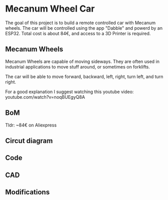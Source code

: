 # Mecanum Wheel Car

The goal of this project is to build a remote controlled car with Mecanum wheels. 
The car will be controlled using the app "Dabble" and powerd by an ESP32.
Total cost is about 84€, and access to a 3D Printer is required.


## Mecanum Wheels

Mecanum Wheels are capable of moving sideways. They are often used in industrial applications to move stuff around, or sometimes on forklifts. 

The car will be able to move forward, backward, left, right, turn left, and turn right.

For a good explanation I suggest watching this youtube video: youtube.com/watch?v=noqBUEgyQ8A

## BoM

Tldr: ~84€ on Aliexpress


## Circut diagram

## Code


## CAD



## Modifications

